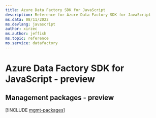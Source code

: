 ```yaml
---
title: Azure Data Factory SDK for JavaScript
description: Reference for Azure Data Factory SDK for JavaScript
ms.data: 08/11/2022
ms.devlang: javascript
author: xirzec
ms.author: jeffish
ms.topic: reference
ms.service: datafactory
---
```

# Azure Data Factory SDK for JavaScript - preview

## Management packages - preview
[!INCLUDE [mgmt-packages](data-factory-mgmt-index.md)]